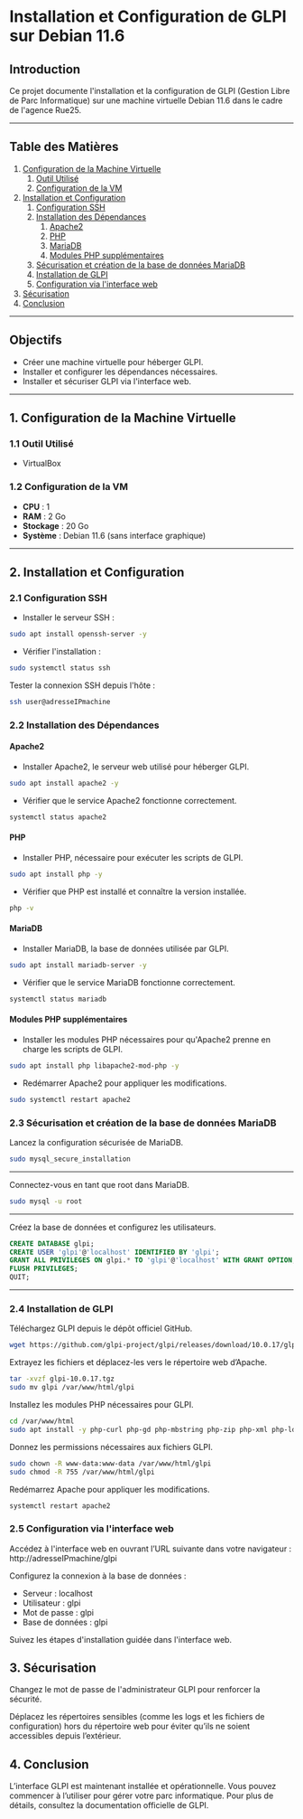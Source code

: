 # Installation et Configuration de GLPI sur Debian 11.6

## Introduction
Ce projet documente l'installation et la configuration de GLPI (Gestion Libre de Parc Informatique) sur une machine virtuelle Debian 11.6 dans le cadre de l'agence Rue25.

---

## Table des Matières
1. [Configuration de la Machine Virtuelle](#1-configuration-de-la-machine-virtuelle)
   1. [Outil Utilisé](#outil-utilisé)
   2. [Configuration de la VM](#configuration-de-la-vm)
2. [Installation et Configuration](#2-installation-et-configuration)
   1. [Configuration SSH](#21-configuration-ssh)
   2. [Installation des Dépendances](#22-installation-des-dépendances)
      1. [Apache2](#apache2)
      2. [PHP](#php)
      3. [MariaDB](#mariadb)
      4. [Modules PHP supplémentaires](#modules-php-supplémentaires)
   3. [Sécurisation et création de la base de données MariaDB](#23-sécurisation-et-création-de-la-base-de-données-mariadb)
   4. [Installation de GLPI](#24-installation-de-glpi)
   5. [Configuration via l'interface web](#25-configuration-via-linterface-web)
3. [Sécurisation](#3-sécurisation)
4. [Conclusion](#4-conclusion)

---

## Objectifs
- Créer une machine virtuelle pour héberger GLPI.
- Installer et configurer les dépendances nécessaires.
- Installer et sécuriser GLPI via l'interface web.

---

## 1. Configuration de la Machine Virtuelle

### 1.1 Outil Utilisé
- VirtualBox

### 1.2 Configuration de la VM
- **CPU** : 1
- **RAM** : 2 Go
- **Stockage** : 20 Go
- **Système** : Debian 11.6 (sans interface graphique)

---

## 2. Installation et Configuration

### 2.1 Configuration SSH
- Installer le serveur SSH :

```bash
sudo apt install openssh-server -y
```
- Vérifier l'installation :
  
```bash
sudo systemctl status ssh
```
Tester la connexion SSH depuis l'hôte :

```bash
ssh user@adresseIPmachine
```

### 2.2 Installation des Dépendances

#### Apache2
- Installer Apache2, le serveur web utilisé pour héberger GLPI.
```bash
sudo apt install apache2 -y
```
- Vérifier que le service Apache2 fonctionne correctement.
```bash
systemctl status apache2
```

#### PHP
- Installer PHP, nécessaire pour exécuter les scripts de GLPI.
```bash
sudo apt install php -y
```

- Vérifier que PHP est installé et connaître la version installée.
```bash
php -v
```
#### MariaDB
- Installer MariaDB, la base de données utilisée par GLPI.
```bash
sudo apt install mariadb-server -y
```
- Vérifier que le service MariaDB fonctionne correctement.
```bash
systemctl status mariadb
```
#### Modules PHP supplémentaires
- Installer les modules PHP nécessaires pour qu'Apache2 prenne en charge les scripts de GLPI.
```bash
sudo apt install php libapache2-mod-php -y
```
- Redémarrer Apache2 pour appliquer les modifications.
```bash
sudo systemctl restart apache2
```
### 2.3 Sécurisation et création de la base de données MariaDB  
Lancez la configuration sécurisée de MariaDB.  
```bash
sudo mysql_secure_installation
```
---  

Connectez-vous en tant que root dans MariaDB.  
```bash
sudo mysql -u root
```
---  

Créez la base de données et configurez les utilisateurs.  
```sql
CREATE DATABASE glpi;
CREATE USER 'glpi'@'localhost' IDENTIFIED BY 'glpi';
GRANT ALL PRIVILEGES ON glpi.* TO 'glpi'@'localhost' WITH GRANT OPTION;
FLUSH PRIVILEGES;
QUIT;
```
---  

### 2.4 Installation de GLPI  
Téléchargez GLPI depuis le dépôt officiel GitHub.  
```bash
wget https://github.com/glpi-project/glpi/releases/download/10.0.17/glpi-10.0.17.tgz
```
Extrayez les fichiers et déplacez-les vers le répertoire web d’Apache.  
```bash
tar -xvzf glpi-10.0.17.tgz
sudo mv glpi /var/www/html/glpi
```
Installez les modules PHP nécessaires pour GLPI.  
```bash
cd /var/www/html
sudo apt install -y php-curl php-gd php-mbstring php-zip php-xml php-ldap php-intl php-mysql php-dom php-simplexml php-json php-phar php-pdo php-cgi
```
Donnez les permissions nécessaires aux fichiers GLPI.  
```bash
sudo chown -R www-data:www-data /var/www/html/glpi
sudo chmod -R 755 /var/www/html/glpi
```
Redémarrez Apache pour appliquer les modifications.  
```bash
systemctl restart apache2
```
### 2.5 Configuration via l'interface web  
Accédez à l'interface web en ouvrant l’URL suivante dans votre navigateur :  
http://adresseIPmachine/glpi  

Configurez la connexion à la base de données :  
- Serveur : localhost  
- Utilisateur : glpi  
- Mot de passe : glpi  
- Base de données : glpi  

Suivez les étapes d'installation guidée dans l'interface web.  

## 3. Sécurisation  
Changez le mot de passe de l'administrateur GLPI pour renforcer la sécurité.  

Déplacez les répertoires sensibles (comme les logs et les fichiers de configuration) hors du répertoire web pour éviter qu’ils ne soient accessibles depuis l’extérieur.  


## 4. Conclusion  
L’interface GLPI est maintenant installée et opérationnelle. Vous pouvez commencer à l’utiliser pour gérer votre parc informatique. Pour plus de détails, consultez la documentation officielle de GLPI.
